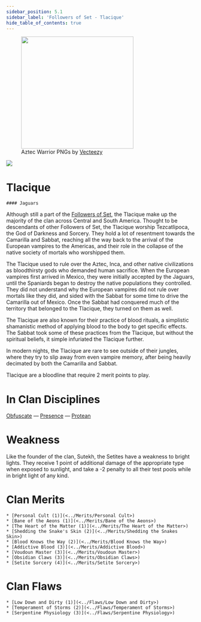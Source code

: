 ```yaml
---
sidebar_position: 5.1
sidebar_label: 'Followers of Set - Tlacique'
hide_table_of_contents: true
---
```

<figure className="float-right-img">
  <img src="/img/aztec.png" width='300px' />
  <figcaption style={{ fontSize: '0.85em', color: '#666', textAlign: 'center' }}>
      Aztec Warrior PNGs by <a href="https://www.vecteezy.com/free-png/aztec-warrior">Vecteezy</a>
  </figcaption>
</figure>

<img src="/img/clanlogos/tlacique.png" className="icon-img" />

# Tlacique
    #### Jaguars

Although still a part of the [Followers of Set](<./Followers of Set>), the Tlacique make up the majority of the clan across Central and South America. Thought to be descendants of other Followers of Set, the Tlacique worship Tezcatlipoca, the God of Darkness and Sorcery. They hold a lot of resentment towards the Camarilla and Sabbat, reaching all the way back to the arrival of the European vampires to the Americas, and their role in the collapse of the native society of mortals who worshipped them.

The Tlacique used to rule over the Aztec, Inca, and other native civilizations as bloodthirsty gods who demanded human sacrifice. When the European vampires first arrived in Mexico, they were initially accepted by the Jaguars, until the Spaniards began to destroy the native populations they controlled. They did not understand why the European vampires did not rule over mortals like they did, and sided with the Sabbat for some time to drive the Camarilla out of Mexico. Once the Sabbat had conquered much of the territory that belonged to the Tlacique, they turned on them as well.

The Tlacique are also known for their practice of blood rituals, a simplistic shamanistic method of applying blood to the body to get specific effects. The Sabbat took some of these practices from the Tlacique, but without the spiritual beliefs, it simple infuriated the Tlacique further.

In modern nights, the Tlacique are rare to see outside of their jungles, where they try to slip away from even vampire memory, after being heavily decimated by both the Camarilla and Sabbat.

Tlacique are a bloodline that require 2 merit points to play.

# In Clan Disciplines

[Obfuscate](../Disciplines/Obfuscate) — [Presence](<../Disciplines/Presence>) — [Protean](<../Disciplines/Protean>)

# Weakness

Like the founder of the clan, Sutekh, the Setites have a weakness to bright lights. They receive 1 point of additional damage of the appropriate type when exposed to sunlight, and take a -2 penalty to all their test pools while in bright light of any kind.

# Clan Merits

    * [Personal Cult (1)](<../Merits/Personal Cult>)
    * [Bane of the Aeons (1)](<../Merits/Bane of the Aeons>)
    * [The Heart of the Matter (1)](<../Merits/The Heart of the Matter>)
    * [Shedding the Snake's Skin (2)](<../Merits/Shedding the Snakes Skin>)
    * [Blood Knows the Way (2)](<../Merits/Blood Knows the Way>)
    * [Addictive Blood (3)](<../Merits/Addictive Blood>)
    * [Voudoun Master (3)](<../Merits/Voudoun Master>)
    * [Obsidian Claws (3)](<../Merits/Obsidian Claws>)
    * [Setite Sorcery (4)](<../Merits/Setite Sorcery>)

# Clan Flaws

    * [Low Down and Dirty (1)](<../Flaws/Low Down and Dirty>)
    * [Temperament of Storms (2)](<../Flaws/Temperament of Storms>)
    * [Serpentine Physiology (3)](<../Flaws/Serpentine Physiology>)
